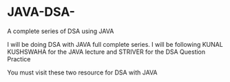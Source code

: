 # JAVA-DSA-
 A complete series of DSA using JAVA 


I will be doing DSA with JAVA  full complete series.
I will be following KUNAL KUSHSWAHA for the JAVA lecture and STRIVER for the DSA Question Practice 


You must visit these two resource for DSA with JAVA 
